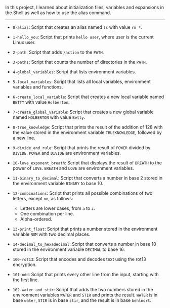 In this project, I learned about initialization files, variables and expansions in the Shell as well as how to use the alias command.

---

* `0-alias`: Script that creates an alias named `ls` with value `rm *`.
* `1-hello_you`: Script that prints `hello user`, where user is the current Linux user.
* `2-path`: Script that adds `/action` to the `PATH`.
* `3-paths`: Script that counts the number of directories in the `PATH`.
* `4-global_variables`: Script that lists environment variables.
* `5-local_variables`: Script that lists all local variables, environment variables and functions.
* `6-create_local_variable`: Script that creates a new local variable named `BETTY` with value `Holberton`.
* `7-create_global_variable`: Script that creates a new global variable named `HOLBERTON` with value `Betty`.
* `8-true_knowledge`: Script that prints the result of the addition of 128 with the value stored in the environment variable `TRUEKNOWLEDGE`, followed by a new line.
* `9-divide_and_rule`: Script that prints the result of `POWER` divided by `DIVIDE`. `POWER` and `DIVIDE` are environment variables.
* `10-love_exponent_breath`: Script that displays the result of `BREATH` to the power of `LOVE`. `BREATH` and `LOVE` are environment variables.
* `11-binary_to_decimal`: Script that converts a number in base 2 stored in the environment variable `BINARY` to base 10.
* `12-combinations`: Script that prints all possible combinations of two letters, except `oo`, as follows:

  * Letters are lower cases, from `a` to `z`.
  * One combination per line.
  * Alpha-ordered.

* `13-print_float`: Script that prints a number stored in the environment variable `NUM` with two decimal places.
* `14-decimal_to_hexadecimal`: Script that converts a number in base 10 stored in the environment variable `DECIMAL` to base 16.
* `100-rot13`: Script that encodes and decodes text using the rot13 encryption.
* `101-odd`: Script that prints every other line from the input, starting with the first line.
* `102-water_and_stir`: Script that adds the two numbers stored in the environment variables `WATER` and `STIR` and prints the result. `WATER` is in base `water`, `STIR` is in base `stir`, and the result is in base `behlnort`.
